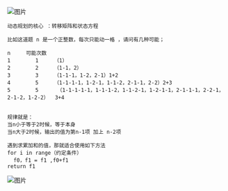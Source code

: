 ![图片](https://user-images.githubusercontent.com/38878365/184562524-8d90b181-d7af-47d6-8a36-8b7a79f4040b.png)



    动态规划的核心 ：转移矩阵和状态方程
    
    比如这道题 n 是一个正整数，每次只能动一格 ，请问有几种可能；
    
    n     可能次数
    1        1     （1）
    2        2     （1-1，2）
    3        3     （1-1-1，1-2，2-1）1+2
    4        5     （1-1-1-1，1-2-1，1-1-2，2-1-1，2-2）2+3
    5        5      （1-1-1-1-1，1-1-1-2，1-1-2-1，1-2-1-1，2-1-1-1，2-2-1，2-1-2，1-2-2）  3+4
    
    
    规律就是：
    当n小于等于2时候，等于本身
    当n大于2时候，输出的值为第n-1项 加上 n-2项
    
    遇到求累加和的值，那就适合使用如下方法
    for i in range（约定条件）
      f0，f1 = f1 ,f0+f1
    return f1
    
    
![图片](https://user-images.githubusercontent.com/38878365/184571292-649e3254-e236-4f50-b909-b7f104a130f3.png)

    
    
